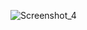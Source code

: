 ![Screenshot_4](https://github.com/kurashine/Wikipedia---TelegramBOT/assets/76958599/36d558cb-8841-4d3b-9214-006a87762b2f)

